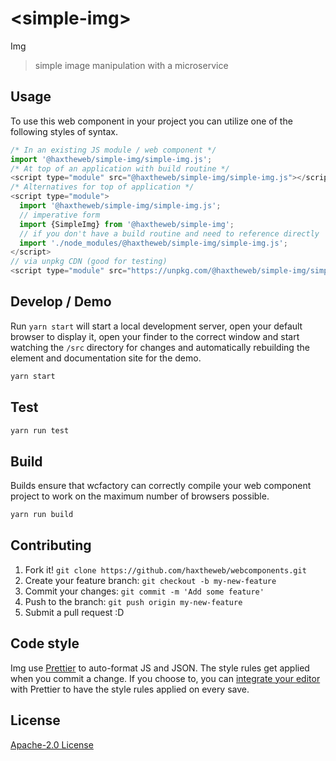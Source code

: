# &lt;simple-img&gt;

Img
> simple image manipulation with a microservice

## Usage
To use this web component in your project you can utilize one of the following styles of syntax.

```js
/* In an existing JS module / web component */
import '@haxtheweb/simple-img/simple-img.js';
/* At top of an application with build routine */
<script type="module" src="@haxtheweb/simple-img/simple-img.js"></script>
/* Alternatives for top of application */
<script type="module">
  import '@haxtheweb/simple-img/simple-img.js';
  // imperative form
  import {SimpleImg} from '@haxtheweb/simple-img';
  // if you don't have a build routine and need to reference directly
  import './node_modules/@haxtheweb/simple-img/simple-img.js';
</script>
// via unpkg CDN (good for testing)
<script type="module" src="https://unpkg.com/@haxtheweb/simple-img/simple-img.js"></script>
```

## Develop / Demo
Run `yarn start` will start a local development server, open your default browser to display it, open your finder to the correct window and start watching the `/src` directory for changes and automatically rebuilding the element and documentation site for the demo.
```bash
yarn start
```

## Test

```bash
yarn run test
```

## Build
Builds ensure that wcfactory can correctly compile your web component project to
work on the maximum number of browsers possible.
```bash
yarn run build
```

## Contributing

1. Fork it! `git clone https://github.com/haxtheweb/webcomponents.git`
2. Create your feature branch: `git checkout -b my-new-feature`
3. Commit your changes: `git commit -m 'Add some feature'`
4. Push to the branch: `git push origin my-new-feature`
5. Submit a pull request :D

## Code style

Img  use [Prettier][prettier] to auto-format JS and JSON.  The style rules get applied when you commit a change.  If you choose to, you can [integrate your editor][prettier-ed] with Prettier to have the style rules applied on every save.

[prettier]: https://github.com/prettier/prettier/
[prettier-ed]: https://github.com/prettier/prettier/#editor-integration
[polyserve]: https://github.com/Polymer/polyserve
[web-component-tester]: https://github.com/Polymer/web-component-tester

## License
[Apache-2.0 License](http://opensource.org/licenses/Apache-2.0)